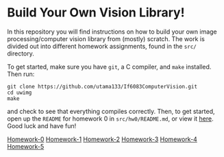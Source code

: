 # Build Your Own Vision Library! #

In this repository you will find instructions on how to build your own image processing/computer vision library from (mostly) scratch. The work is divided out into different homework assignments, found in the `src/` directory.

To get started, make sure you have `git`, a C compiler, and `make` installed. Then run:

    git clone https://github.com/utama133/If6083ComputerVision.git
    cd uwimg
    make

and check to see that everything compiles correctly. Then, to get started, open up the `README` for homework 0 in `src/hw0/README.md`, or view it [here](./src/hw0/README.md). Good luck and have fun!

[Homework-0](./src/hw0/README.md)
[Homework-1](./src/hw1/README.md)
[Homework-2](./src/hw2/README.md)
[Homework-3](./src/hw3/README.md)
[Homework-4](./src/hw4/README.md)
[Homework-5](./src/hw5/README.md)

